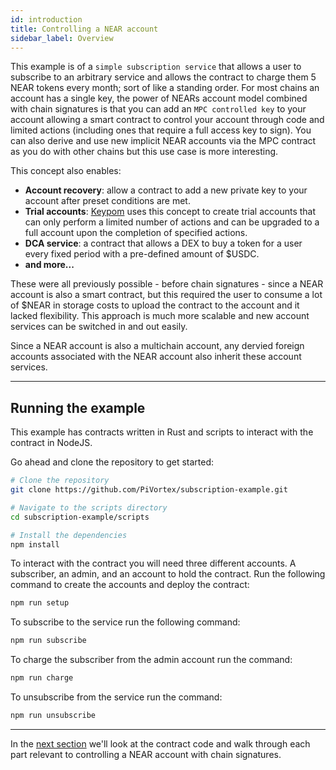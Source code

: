 ```yaml
---
id: introduction
title: Controlling a NEAR account
sidebar_label: Overview
---
```


This example is of a `simple subscription service` that allows a user to subscribe to an arbitrary service and allows the contract to charge them 5 NEAR tokens every month; sort of like a standing order. For most chains an account has a single key, the power of NEARs account model combined with chain signatures is that you can add an `MPC controlled key` to your account allowing a smart contract to control your account through code and limited actions (including ones that require a full access key to sign). You can also derive and use new implicit NEAR accounts via the MPC contract as you do with other chains but this use case is more interesting.

This concept also enables:
- **Account recovery**: allow a contract to add a new private key to your account after preset conditions are met.
- **Trial accounts**: [Keypom](https://github.com/keypom/multichain-trial-accounts) uses this concept to create trial accounts that can only perform a limited number of actions and can be upgraded to a full account upon the completion of specified actions.
- **DCA service**: a contract that allows a DEX to buy a token for a user every fixed period with a pre-defined amount of $USDC.
- **and more...**

These were all previously possible - before chain signatures - since a NEAR account is also a smart contract, but this required the user to consume a lot of $NEAR in storage costs to upload the contract to the account and it lacked flexibility. This approach is much more scalable and new account services can be switched in and out easily.

Since a NEAR account is also a multichain account, any dervied foreign accounts associated with the NEAR account also inherit these account services.

---

## Running the example 

This example has contracts written in Rust and scripts to interact with the contract in NodeJS. 

Go ahead and clone the repository to get started:

```bash
# Clone the repository
git clone https://github.com/PiVortex/subscription-example.git

# Navigate to the scripts directory
cd subscription-example/scripts

# Install the dependencies
npm install
```

To interact with the contract you will need three different accounts. A subscriber, an admin, and an account to hold the contract. Run the following command to create the accounts and deploy the contract:

```bash
npm run setup
```

To subscribe to the service run the following command:

```bash
npm run subscribe
```

To charge the subscriber from the admin account run the command:
    
```bash 
npm run charge
```

To unsubscribe from the service run the command:

```bash
npm run unsubscribe
```

---

In the [next section](./2.contract.md) we'll look at the contract code and walk through each part relevant to controlling a NEAR account with chain signatures. 
